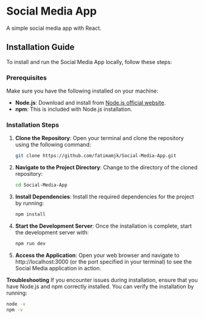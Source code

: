 # Social Media App

A simple social media app with React.

## Installation Guide

To install and run the Social Media App locally, follow these steps:

### Prerequisites

Make sure you have the following installed on your machine:

- **Node.js**: Download and install from [Node.js official website](https://nodejs.org/).
- **npm**: This is included with Node.js installation.

### Installation Steps

1. **Clone the Repository**:
   Open your terminal and clone the repository using the following command:

   ```bash
   git clone https://github.com/fatimamjk/Social-Media-App.git


2. **Navigate to the Project Directory**:
    Change to the directory of the cloned repository:

   ```bash
   cd Social-Media-App

3. **Install Dependencies**:
   Install the required dependencies for the project by running:

   ```bash
   npm install

4. **Start the Development Server**:
   Once the installation is complete, start the development server with:

   ```bash
   npm run dev

5. **Access the Application**:
    Open your web browser and navigate to http://localhost:3000 (or the port specified in your terminal) to see the Social Media application in action.


**Troubleshooting**
If you encounter issues during installation, ensure that you have Node.js and npm correctly installed. You can verify the installation by running:

```bash
node -v
npm -v
